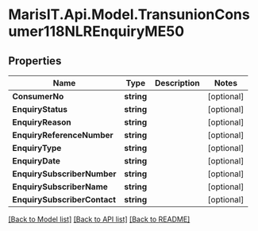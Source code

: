 
# MarisIT.Api.Model.TransunionConsumer118NLREnquiryME50

## Properties

Name | Type | Description | Notes
------------ | ------------- | ------------- | -------------
**ConsumerNo** | **string** |  | [optional] 
**EnquiryStatus** | **string** |  | [optional] 
**EnquiryReason** | **string** |  | [optional] 
**EnquiryReferenceNumber** | **string** |  | [optional] 
**EnquiryType** | **string** |  | [optional] 
**EnquiryDate** | **string** |  | [optional] 
**EnquirySubscriberNumber** | **string** |  | [optional] 
**EnquirySubscriberName** | **string** |  | [optional] 
**EnquirySubscriberContact** | **string** |  | [optional] 

[[Back to Model list]](../README.md#documentation-for-models)
[[Back to API list]](../README.md#documentation-for-api-endpoints)
[[Back to README]](../README.md)

